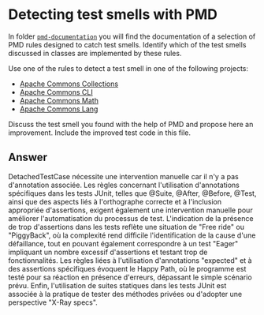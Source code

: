 # Detecting test smells with PMD

In folder [`pmd-documentation`](../pmd-documentation) you will find the documentation of a selection of PMD rules designed to catch test smells.
Identify which of the test smells discussed in classes are implemented by these rules.

Use one of the rules to detect a test smell in one of the following projects:

- [Apache Commons Collections](https://github.com/apache/commons-collections)
- [Apache Commons CLI](https://github.com/apache/commons-cli)
- [Apache Commons Math](https://github.com/apache/commons-math)
- [Apache Commons Lang](https://github.com/apache/commons-lang)

Discuss the test smell you found with the help of PMD and propose here an improvement.
Include the improved test code in this file.

## Answer


DetachedTestCase nécessite une intervention manuelle car il n'y a pas d'annotation associée. 
Les règles concernant l'utilisation d'annotations spécifiques dans les tests JUnit, telles que @Suite, @After, @Before, @Test,
ainsi que des aspects liés à l'orthographe correcte et à l'inclusion appropriée d'assertions, exigent également une intervention manuelle pour améliorer l'automatisation du processus de test.
L'indication de la présence de trop d'assertions dans les tests reflète une situation de "Free ride" ou "PiggyBack", où la complexité rend difficile l'identification de la cause d'une défaillance, tout en pouvant également correspondre à un test "Eager" impliquant un nombre excessif d'assertions et testant trop de fonctionnalités. 
Les règles liées à l'utilisation d'annotations "expected" et à des assertions spécifiques évoquent le Happy Path, où le programme est testé pour sa réaction en présence d'erreurs, dépassant le simple scénario prévu.
Enfin, l'utilisation de suites statiques dans les tests JUnit est associée à la pratique de tester des méthodes privées ou d'adopter une perspective "X-Ray specs".
